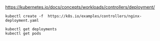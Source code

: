 https://kubernetes.io/docs/concepts/workloads/controllers/deployment/

```
kubectl create -f  https://k8s.io/examples/controllers/nginx-deployment.yaml

kubectl get deployments
kubectl get pods
```
